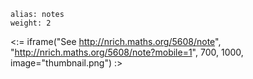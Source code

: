 ````
alias: notes
weight: 2
````

<:= iframe("See http://nrich.maths.org/5608/note", "http://nrich.maths.org/5608/note?mobile=1", 700, 1000, image="thumbnail.png") :>